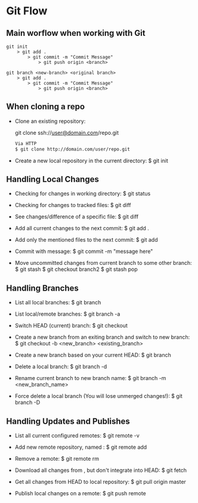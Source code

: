 # Git Flow

## Main worflow when working with Git

    git init
        > git add .
            > git commit -m "Commit Message"
                > git push origin <branch>

    git branch <new-branch> <original branch>
        > git add .
            > git commit -m "Commit Message"
                > git push origin <branch>

## When cloning a repo

-   Clone an existing repository:

    git clone ssh://user@domain.com/repo.git

    ```bash
    Via HTTP
    $ git clone http://domain.com/user/repo.git
    ```

-   Create a new local repository in the current directory:
    $ git init

## Handling Local Changes

-   Checking for changes in working directory:
    $ git status

-   Checking for changes to tracked files:
    $ git diff

-   See changes/difference of a specific file:
    $ git diff <filename>

-   Add all current changes to the next commit:
    $ git add .

-   Add only the mentioned files to the next commit:
    $ git add <filename1> <filename2>

-   Commit with message:
    $ git commit -m "message here"

-   Move uncommitted changes from current branch to some other branch:
    $ git stash
    $ git checkout branch2
    $ git stash pop

## Handling Branches

-   List all local branches:
    $ git branch

-   List local/remote branches:
    $ git branch -a

-   Switch HEAD (current) branch:
    $ git checkout <branch>

-   Create a new branch from an exiting branch and switch to new branch:
    $ git checkout -b <new_branch> <existing_branch>

-   Create a new branch based on your current HEAD:
    $ git branch <new-branch>

-   Delete a local branch:
    $ git branch -d <branch>

-   Rename current branch to new branch name:
    $ git branch -m <new_branch_name>

-   Force delete a local branch (You will lose unmerged changes!):
    $ git branch -D <branch>

## Handling Updates and Publishes

-   List all current configured remotes:
    $ git remote -v

-   Add new remote repository, named <remote>:
    $ git remote add <remote> <url>

-   Remove a remote:
    $ git remote rm <remote>

-   Download all changes from <remote>, but don't integrate into HEAD:
    $ git fetch <remote>

-   Get all changes from HEAD to local repository:
    $ git pull origin master

-   Publish local changes on a remote:
    $ git push remote <remote> <branch>
